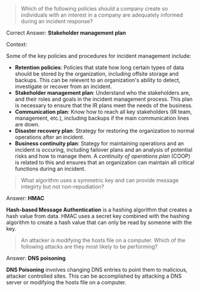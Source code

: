 > Which of the following policies should a company create so individuals with an interest in a company are adequately informed during an incident response?

Correct Answer: **Stakeholder management plan**

Context: 

Some of the key policies and procedures for incident management include:

- **Retention policies**: Policies that state how long certain types of data should be stored by the organization, including offsite storage and backups. This can be relevent to an organization's ability to detect, investigate or recover from an incident.
- **Stakeholder management plan**: Understand who the stakeholders are, and their roles and goals in the incident management process. This plan is necessary to ensure that the IR plans meet the needs of the business.
- **Communication plan**: Know how to reach all key stakeholders (IR team, management, etc.), including backups if the main communication lines are down.
- **Disaster recovery plan**: Strategy for restoring the organization to normal operations after an incident.
- **Business continuity plan**: Stategy for maintaining operations and an incident is occuring, including failover plans and an analysis of potential risks and how to manage them. A *continuity of operations plan* (COOP) is related to this and ensures that an organization can maintain all critical functions during an incident.

> What algorithm uses a symmetric key and can provide message integirty but not non-repudiation?

Answer: **HMAC**

**Hash-based Message Authentication** is a hashing algorithm that creates a hash value from data. HMAC uses a secret key combined with the hashing algorithm to create a hash value that can only be read by someone with the key.

> An attacker is modifying the hosts file on a computer. Which of the following attacks are they most likely to be performing?

Answer: **DNS poisoning**

**DNS Poisoning** involves changing DNS entries to point them to malicious, attacker controlled sites. This can be accomplished by attacking a DNS server or modifying the hosts file on a computer. 

